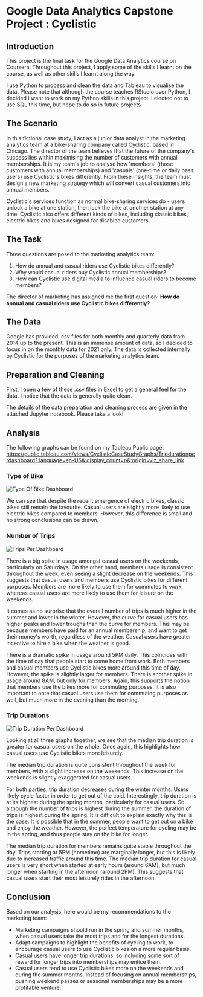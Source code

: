 # Google Data Analytics Capstone Project : Cyclistic

## Introduction
This project is the final task for the Google Data Analytics course on Coursera. Throughout this project, I apply some of the skills I learnt on the course, as well as other skills I learnt along the way.

I use Python to process and clean the data and Tableau to visualise the data. Please note that although the course teaches RStudio over Python, I decided I want to work on my Python skills in this project. I elected not to use SQL this time, but hope to do so in future projects.

## The Scenario
In this fictional case study, I act as a junior data analyst in the marketing analytics team at a bike-sharing company called Cyclistic, based in Chicago. The director of the team believes that the future of the company's success lies within maximising the number of customers with annual memberships. It is my team's job to analyse how 'members' (those customers with annual memberships) and 'casuals' (one-time or daily pass users) use Cyclistic's bikes differently. From these insights, the team must design a new marketing strategy which will convert casual customers into annual members.

Cyclistic's services function as normal bike-sharing services do - users unlock a bike at one station, then lock the bike at another station at any time. Cyclistic also offers different kinds of bikes, including classic bikes, electric bikes and bikes designed for disabled customers.

## The Task
Three questions are posed to the marketing analytics team:
1. How do annual and casual riders use Cyclistic bikes differently?
2. Why would casual riders buy Cyclistic annual memberships?
3. How can Cyclistic use digital media to influence casual riders to become members?

The director of marketing has assigned me the first question: **How do annual and casual riders use Cyclistic bikes differently?**


## The Data
Google has provided .csv files for both monthly and quarterly data from 2014 up to the present. This is an immense amount of data, so I decided to focus in on the monthly data for 2021 only. The data is collected internally by Cyclistic for the purposes of the marketing analytics team.

## Preparation and Cleaning
First, I open a few of these .csv files in Excel to get a general feel for the data. I notice that the data is generally quite clean.

The details of the data preparation and cleaning process are given in the attached Jupyter notebook. Please take a look!

## Analysis

The following graphs can be found on my Tableau Public page: https://public.tableau.com/views/CyclisticCaseStudyGraphs/Tripdurationperdashboard?:language=en-US&:display_count=n&:origin=viz_share_link

### Type of Bike
![Type Of Bike Dashboard](https://github.com/dtbesson/Cyclistic-Google-Data-Project/assets/92056999/2d76e6f3-d98c-4ee8-a03a-e368304d8473)

We can see that despite the recent emergence of electric bikes, classic bikes still remain the favourite. Casual users are slightly more likely to use electric bikes compared to members. However, this difference is small and no strong conclusions can be drawn.

### Number of Trips
![Trips Per Dashboard](https://github.com/dtbesson/Cyclistic-Google-Data-Project/assets/92056999/3eeb8a64-2b85-4c6b-9c62-d77e64341bcb)

There is a big spike in usage amongst casual users on the weekends, particularly on Saturdays. On the other hand, members usage is consistent throughout the week, even seeing a slight decrease on the weekends. This suggests that casual users and members use Cyclistic bikes for different purposes. Members are more likely to use them for commutes to work, whereas casual users are more likely to use them for leisure on the weekends.

It comes as no surprise that the overall number of trips is much higher in the summer and lower in the winter. However, the curve for casual users has higher peaks and lower troughs than the curve for members. This may be because members have paid for an annual membership, and want to get their money's worth, regardless of the weather. Casual users have greater incentive to hire a bike when the weather is good.

There is a dramatic spike in usage around 5PM daily. This coincides with the time of day that people start to come home from work. Both members and casual members use Cyclistic bikes more around this time of day. However, the spike is slightly larger for members. There is another spike in usage around 8AM, but only for members. Again, this supports the notion that members use the bikes more for commuting purposes. It is also important to note that casual users use them for commuting purposes as well, but much more in the evening than the morning.

### Trip Durations

![Trip Duration Per Dashboard](https://github.com/dtbesson/Cyclistic-Google-Data-Project/assets/92056999/1594445a-3b0a-4cb2-99ed-a540e4df6cf8)

Looking at all three graphs together, we see that the median trip duration is greater for casual users on the whole. Once again, this highlights how casual users use Cyclistic bikes more leisurely.

The median trip duration is quite consistent throughout the week for members, with a slight increase on the weekends. This increase on the weekends is slightly exaggerated for casual users.

For both parties, trip duration decreases during the winter months. Users likely cycle faster in order to get out of the cold. Interestingly, trip duration is at its highest during the spring months, particularly for casual users. So although the number of trips is highest during the summer, the duration of trips is highest during the spring. It is difficult to explain exactly why this is the case. It is possible that in the summer, people want to get out on a bike and enjoy the weather. However, the perfect temperature for cycling may be in the spring, and thus people stay on the bike for longer.

The median trip duration for members remains quite stable throughout the day. Trips starting at 5PM (hometime) are marginally longer, but this is likely due to increased traffic around this time. The median trip duration for casual users is very short when started at early hours (around 6AM), but much longer when starting in the afternoon (around 2PM). This suggests that casual users start their most leisurely rides in the afternoon.

## Conclusion
Based on our analysis, here would be my recommendations to the marketing team:
- Marketing campaigns should run in the spring and summer months, when casual users take the most trips and for the longest durations.
- Adapt campaigns to highlight the benefits of cycling to work, to encourage casual users to use Cyclistic bikes on a more regular basis.
- Casual users have longer trip durations, so including some sort of reward for longer trips into memberships may entice them.
- Casual users tend to use Cyclistic bikes more on the weekends and during the summer months. Instead of focusing on annual memberships, pushing weekend passes or seasonal memberships may be a more profitable venture.






